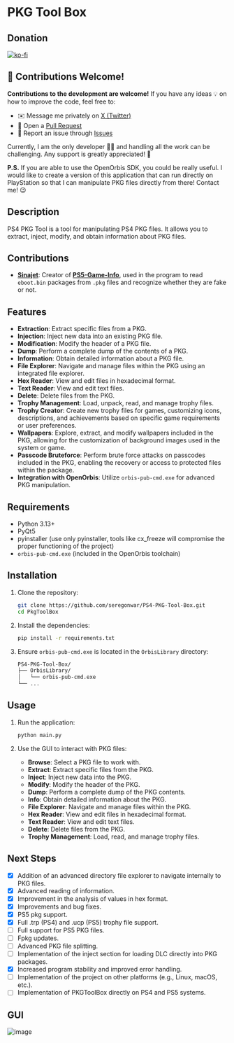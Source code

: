 # PKG Tool Box

## Donation
[![ko-fi](https://ko-fi.com/img/githubbutton_sm.svg)](https://ko-fi.com/seregon)

## 🤝 Contributions Welcome!

**Contributions to the development are welcome!** If you have any ideas 💡 on how to improve the code, feel free to:

- ✉️ Message me privately on [X (Twitter)](https://twitter.com/SeregonWar)
- 🔧 Open a [Pull Request](https://github.com/)
- 🐛 Report an issue through [Issues](https://github.com/)

Currently, I am the only developer 👨‍💻 and handling all the work can be challenging. Any support is greatly appreciated! 🙌

**P.S.** If you are able to use the OpenOrbis SDK, you could be really useful. I would like to create a version of this application that can run directly on PlayStation so that I can manipulate PKG files directly from there! Contact me! 😉

## Description
PS4 PKG Tool is a tool for manipulating PS4 PKG files. It allows you to extract, inject, modify, and obtain information about PKG files.

## Contributions
- **[Sinajet](https://github.com/sinajet/)**: Creator of **[PS5-Game-Info](https://github.com/sinajet/PS5-Game-Info)**, used in the program to read `eboot.bin` packages from `.pkg` files and recognize whether they are fake or not.

## Features
- **Extraction**: Extract specific files from a PKG.
- **Injection**: Inject new data into an existing PKG file.
- **Modification**: Modify the header of a PKG file.
- **Dump**: Perform a complete dump of the contents of a PKG.
- **Information**: Obtain detailed information about a PKG file.
- **File Explorer**: Navigate and manage files within the PKG using an integrated file explorer.
- **Hex Reader**: View and edit files in hexadecimal format.
- **Text Reader**: View and edit text files.
- **Delete**: Delete files from the PKG.
- **Trophy Management**: Load, unpack, read, and manage trophy files.
- **Trophy Creator**: Create new trophy files for games, customizing icons, descriptions, and achievements based on specific game requirements or user preferences.
- **Wallpapers**: Explore, extract, and modify wallpapers included in the PKG, allowing for the customization of background images used in the system or game.
- **Passcode Bruteforce**: Perform brute force attacks on passcodes included in the PKG, enabling the recovery or access to protected files within the package.
- **Integration with OpenOrbis**: Utilize `orbis-pub-cmd.exe` for advanced PKG manipulation.

## Requirements
- Python 3.13+
- PyQt5
- pyinstaller (use only pyinstaller, tools like cx_freeze will compromise the proper functioning of the project)
- `orbis-pub-cmd.exe` (included in the OpenOrbis toolchain)

## Installation
1. Clone the repository:
    ```sh
    git clone https://github.com/seregonwar/PS4-PKG-Tool-Box.git
    cd PkgToolBox
    ```

2. Install the dependencies:
    ```sh
    pip install -r requirements.txt
    ```

3. Ensure `orbis-pub-cmd.exe` is located in the `OrbisLibrary` directory:
    ```sh
    PS4-PKG-Tool-Box/
    ├── OrbisLibrary/
    │   └── orbis-pub-cmd.exe
    └── ...
    ```

## Usage
1. Run the application:
    ```sh
    python main.py
    ```

2. Use the GUI to interact with PKG files:
    - **Browse**: Select a PKG file to work with.
    - **Extract**: Extract specific files from the PKG.
    - **Inject**: Inject new data into the PKG.
    - **Modify**: Modify the header of the PKG.
    - **Dump**: Perform a complete dump of the PKG contents.
    - **Info**: Obtain detailed information about the PKG.
    - **File Explorer**: Navigate and manage files within the PKG.
    - **Hex Reader**: View and edit files in hexadecimal format.
    - **Text Reader**: View and edit text files.
    - **Delete**: Delete files from the PKG.
    - **Trophy Management**: Load, read, and manage trophy files.

## Next Steps
- [x] Addition of an advanced directory file explorer to navigate internally to PKG files.
- [x] Advanced reading of information.
- [x] Improvement in the analysis of values in hex format.
- [x] Improvements and bug fixes.
- [x] PS5 pkg support.
- [x] Full .trp (PS4) and .ucp (PS5) trophy file support.
- [ ] Full support for PS5 PKG files.
- [ ] Fpkg updates.
- [ ] Advanced PKG file splitting.
- [ ] Implementation of the inject section for loading DLC directly into PKG packages.
- [x] Increased program stability and improved error handling.
- [ ] Implementation of the project on other platforms (e.g., Linux, macOS, etc.).
- [ ] Implementation of PKGToolBox directly on PS4 and PS5 systems.

## GUI

![image](https://github.com/user-attachments/assets/a31614ec-631f-4284-bdcc-144be87fbebe)
